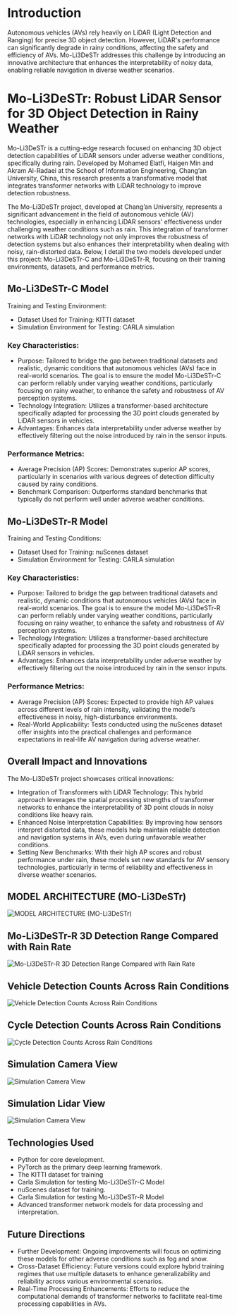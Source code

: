 
# Introduction

Autonomous vehicles (AVs) rely heavily on LiDAR (Light Detection and Ranging) for precise 3D object detection. However, LiDAR's performance can significantly degrade in rainy conditions, affecting the safety and efficiency of AVs. Mo-Li3DeSTr addresses this challenge by introducing an innovative architecture that enhances the interpretability of noisy data, enabling reliable navigation in diverse weather scenarios.

# Mo-Li3DeSTr: Robust LiDAR Sensor for 3D Object Detection in Rainy Weather

Mo-Li3DeSTr is a cutting-edge research focused on enhancing 3D object detection capabilities of LiDAR sensors under adverse weather conditions, specifically during rain. Developed by Mohamed Elatfi, Haigen Min and Akram Al-Radaei at the School of Information Engineering, Chang’an University, China, this research presents a transformative model that integrates transformer networks with LiDAR technology to improve detection robustness.

The Mo-Li3DeSTr project, developed at Chang’an University, represents a significant advancement in the field of autonomous vehicle (AV) technologies, especially in enhancing LiDAR sensors' effectiveness under challenging weather conditions such as rain. This integration of transformer networks with LiDAR technology not only improves the robustness of detection systems but also enhances their interpretability when dealing with noisy, rain-distorted data. Below, I detail the two models developed under this project: Mo-Li3DeSTr-C and Mo-Li3DeSTr-R, focusing on their training environments, datasets, and performance metrics.

## Mo-Li3DeSTr-C Model

Training and Testing Environment:
- Dataset Used for Training: KITTI dataset
- Simulation Environment for Testing: CARLA simulation

### Key Characteristics:

- Purpose: Tailored to bridge the gap between traditional datasets and realistic, dynamic conditions that autonomous vehicles (AVs) face in real-world scenarios. The goal is to ensure the model Mo-Li3DeSTr-C can perform reliably under varying weather conditions, particularly focusing on rainy weather, to enhance the safety and robustness of AV perception systems.
- Technology Integration: Utilizes a transformer-based architecture specifically adapted for processing the 3D point clouds generated by LiDAR sensors in vehicles.
- Advantages: Enhances data interpretability under adverse weather by effectively filtering out the noise introduced by rain in the sensor inputs.

### Performance Metrics:

- Average Precision (AP) Scores: Demonstrates superior AP scores, particularly in scenarios with various degrees of detection difficulty caused by rainy conditions.
- Benchmark Comparison: Outperforms standard benchmarks that typically do not perform well under adverse weather conditions.

## Mo-Li3DeSTr-R Model

Training and Testing Conditions:
- Dataset Used for Training: nuScenes dataset
- Simulation Environment for Testing: CARLA simulation

### Key Characteristics:

- Purpose: Tailored to bridge the gap between traditional datasets and realistic, dynamic conditions that autonomous vehicles (AVs) face in real-world scenarios. The goal is to ensure the model Mo-Li3DeSTr-R can perform reliably under varying weather conditions, particularly focusing on rainy weather, to enhance the safety and robustness of AV perception systems.
- Technology Integration: Utilizes a transformer-based architecture specifically adapted for processing the 3D point clouds generated by LiDAR sensors in vehicles.
- Advantages: Enhances data interpretability under adverse weather by effectively filtering out the noise introduced by rain in the sensor inputs.

### Performance Metrics:

- Average Precision (AP) Scores: Expected to provide high AP values across different levels of rain intensity, validating the model’s effectiveness in noisy, high-disturbance environments.
- Real-World Applicability: Tests conducted using the nuScenes dataset offer insights into the practical challenges and performance expectations in real-life AV navigation during adverse weather.

## Overall Impact and Innovations

The Mo-Li3DeSTr project showcases critical innovations:
- Integration of Transformers with LiDAR Technology: This hybrid approach leverages the spatial processing strengths of transformer networks to enhance the interpretability of 3D point clouds in noisy conditions like heavy rain.
- Enhanced Noise Interpretation Capabilities: By improving how sensors interpret distorted data, these models help maintain reliable detection and navigation systems in AVs, even during unfavorable weather conditions.
- Setting New Benchmarks: With their high AP scores and robust performance under rain, these models set new standards for AV sensory technologies, particularly in terms of reliability and effectiveness in diverse weather scenarios.

## MODEL ARCHITECTURE (MO-Li3DeSTr)
![MODEL ARCHITECTURE (MO-Li3DeSTr)](https://github.com/MoCoder007/Mo-Li3DeSTr--Robust-LiDAR-Sensor-for-3D-Object-Detection-with-Transformers-Network-in-Rainy-Weather/blob/main/Model%20Architecture.PNG)

##  Mo-Li3DeSTr-R 3D Detection Range Compared with Rain Rate
![Mo-Li3DeSTr-R 3D Detection Range Compared with Rain Rate](https://github.com/MoCoder007/Mo-Li3DeSTr--Robust-LiDAR-Sensor-for-3D-Object-Detection-with-Transformers-Network-in-Rainy-Weather/blob/main/Mo-Li3DeSTr-R%203D%20Detection%20Range%20Compared%20with%20Rain%20Rate.PNG)


## Vehicle Detection Counts Across Rain Conditions
![Vehicle Detection Counts Across Rain Conditions](https://github.com/MoCoder007/Mo-Li3DeSTr--Robust-LiDAR-Sensor-for-3D-Object-Detection-with-Transformers-Network-in-Rainy-Weather/blob/main/Vehicle%20Detection%20Counts%20Across%20Rain%20Conditions.PNG)

## Cycle Detection Counts Across Rain Conditions
![Cycle Detection Counts Across Rain Conditions](https://github.com/MoCoder007/Mo-Li3DeSTr--Robust-LiDAR-Sensor-for-3D-Object-Detection-with-Transformers-Network-in-Rainy-Weather/blob/main/Cycle%20Detection%20Counts%20Across%20Rain%20Conditions.PNG)

## Simulation Camera View
![Simulation Camera View]((https://github.com/MoCoder007/Mo-Li3DeSTr-R/blob/main/Mo-Li3DeSTr-R-Carla-Simulation-Camera-View.jpeg))

## Simulation Lidar View
![Simulation Camera View](https://github.com/MoCoder007/Mo-Li3DeSTr--Robust-LiDAR-Sensor-for-3D-Object-Detection-with-Transformers-Network-in-Rainy-Weather/blob/main/Simulation%20Lidar%20View.PNG)

## Technologies Used

- Python for core development.
- PyTorch as the primary deep learning framework.
- The KITTI dataset for training
- Carla Simulation for testing Mo-Li3DeSTr-C Model
- nuScenes dataset for training.
- Carla Simulation for testing Mo-Li3DeSTr-R Model
- Advanced transformer network models for data processing and interpretation.

## Future Directions

- Further Development: Ongoing improvements will focus on optimizing these models for other adverse conditions such as fog and snow.
- Cross-Dataset Efficiency: Future versions could explore hybrid training regimes that use multiple datasets to enhance generalizability and reliability across various environmental scenarios.
- Real-Time Processing Enhancements: Efforts to reduce the computational demands of transformer networks to facilitate real-time processing capabilities in AVs.
